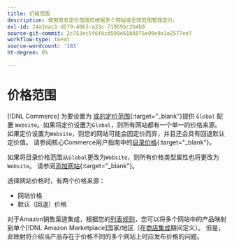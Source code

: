 ```yaml
---
title: 价格范围
description: 使用商务定价范围可根据多个网站或全球范围管理定价。
exl-id: 24a1eac1-d579-4063-a33c-71969bc2b4b9
source-git-commit: 2c753ec5f6f4cd509e61b4875e09e9a1a2577ee7
workflow-type: tm+mt
source-wordcount: '183'
ht-degree: 0%

---
```


# 价格范围

[!DNL Commerce] 为要设置为 [或的定价范围](https://docs.magento.com/user-guide/configuration/catalog/catalog.html#price){:target=&quot;_blank&quot;}提供 `Global` 配置 `Website`。如果将定价设置为`Global`，则所有网站都有一个单一的价格来源。 如果定价设置为`Website`，则您的网站可能会因定价而异，并且还会具有回退默认定价值。 请参阅核心Commerce用户指南中的[目录价格](https://docs.magento.com/user-guide/configuration/catalog/catalog.html#price){:target=&quot;_blank&quot;}。

如果将目录价格范围从`Global`更改为`Website`，则所有价格类型属性也将更改为`Website`。 请参阅[添加网站](https://docs.magento.com/user-guide/stores/stores-all-create-website.html){:target=&quot;_blank&quot;}。

选择网站价格时，有两个价格来源：

- 网站价格
- 默认（回退）价格

对于Amazon销售渠道集成，根据您的[列表规则](./listing-rules.md)，您可以将多个网站中的产品映射到单个[!DNL Amazon Marketplace]国家/地区（在[商店集成](./store-integration.md)期间定义）。 但是，此映射将介绍当产品存在于价格不同的多个网站上时应发布价格的问题。

